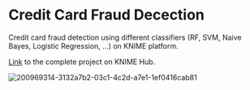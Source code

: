 # Credit Card Fraud Decection

Credit card fraud detection using different classifiers (RF, SVM, Naive Bayes, Logistic Regression, ...) on KNIME platform.

[Link](https://kni.me/w/c2_iSRBcc1v7b6pU) to the complete project on KNIME Hub.

![200969314-3132a7b2-03c1-4c2d-a7e1-1ef0416cab81](https://user-images.githubusercontent.com/94122042/221979821-13f27958-88ee-43dd-a89a-d4e6c39ca123.png)
